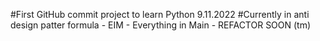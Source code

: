 #First GitHub commit project to learn Python 9.11.2022
#Currently in anti design patter formula - EIM - Everything in Main - REFACTOR SOON (tm)